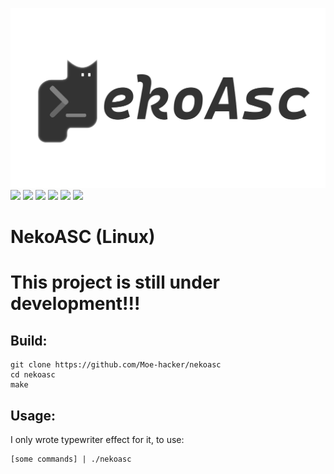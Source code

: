 ![](logo.png)
![](https://img.shields.io/github/stars/Moe-hacker/nekoasc?style=for-the-badge&color=fee4d0&logo=starship&logoColor=fee4d0)
![](https://img.shields.io/github/forks/Moe-hacker/nekoasc?style=for-the-badge&color=fee4d0&logo=git&logoColor=fee4d0)
![](https://img.shields.io/github/license/Moe-hacker/nekoasc?style=for-the-badge&color=fee4d0&logo=cloudera&logoColor=fee4d0)
![](https://img.shields.io/github/repo-size/Moe-hacker/nekoasc?style=for-the-badge&color=fee4d0&logo=files&logoColor=fee4d0)
![](https://img.shields.io/github/last-commit/Moe-hacker/nekoasc?style=for-the-badge&color=fee4d0&logo=codeigniter&logoColor=fee4d0)
![](https://img.shields.io/badge/language-c-green?style=for-the-badge&color=fee4d0&logo=C&logoColor=fee4d0)
# NekoASC (Linux)
# This project is still under development!!!
## Build:
```
git clone https://github.com/Moe-hacker/nekoasc
cd nekoasc
make
```
## Usage:
I only wrote typewriter effect for it, to use:
```
[some commands] | ./nekoasc
```